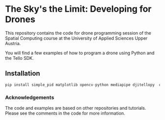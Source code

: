 # The Sky's the Limit: Developing for Drones

This repository contains the code for drone programming session of the Spatial Computing course at the University of Applied Sciences Upper Austria.

You will find a few examples of how to program a drone using Python and the Tello SDK. 

## Installation
```python
pip install simple_pid matplotlib opencv-python mediapipe djitellopy  opencv-contrib-python
```

### Acknowledgements
The code and examples are based on other repositories and tutorials. 
Please see the comments in the code for more information.
